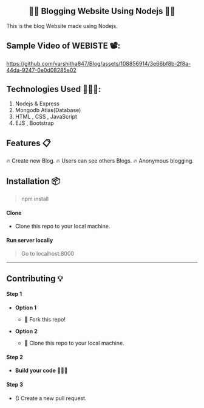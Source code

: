 <h2 align="center">✍🏽 Blogging Website Using Nodejs 👨‍💻</h2>

<p>This is the blog Website made using Nodejs.</p>

## Sample Video of WEBISTE  📽️:



https://github.com/varshitha847/Blog/assets/108856914/3e66bf8b-2f8a-44da-9247-0e0d08285e02



## Technologies Used 👨🏽‍💻:
1. Nodejs & Express
2. Mongodb Atlas(Database)
3. HTML , CSS , JavaScript
4. EJS , Bootstrap


## Features 📋
🔥 Create new Blog.
🔥 Users can see others Blogs.
🔥 Anonymous blogging.




## Installation 📦

>npm install

#### Clone

- Clone this repo to your local machine.

#### Run server locally

> Go to localhost:8000





----

## Contributing 💡


#### Step 1

- **Option 1**
    - 🍴 Fork this repo!

- **Option 2**
    - 👯 Clone this repo to your local machine.


#### Step 2

- **Build your code** 🔨🔨🔨

#### Step 3


- 🔃 Create a new pull request.
